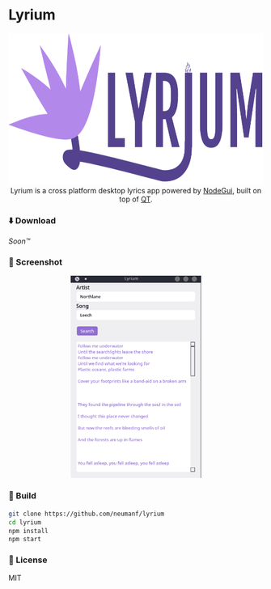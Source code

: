 # Lyrium

<center><img src="./assets/images/logoLarge.png" height="300"></center>

<center>Lyrium is a cross platform desktop lyrics app powered by <a href="https://docs.nodegui.org/" >NodeGui</a>, built on top of <a href="https://www.qt.io/" >QT</a>.</center>

### ⬇️ Download

_Soon™️_

### 📸 Screenshot

<center><img src="./assets/images/screenshot.png" height="400"></center>

### 🔨 Build

```bash
git clone https://github.com/neumanf/lyrium
cd lyrium
npm install
npm start
```

### 📜 License

MIT
